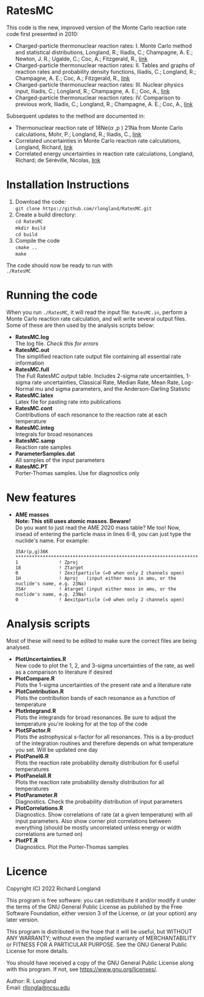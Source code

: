 # RatesMC

This code is the new, improved version of the Monte Carlo reaction
rate code first presented in 2010:

  * Charged-particle thermonuclear reaction rates: I. Monte Carlo
    method and statistical distributions, Longland, R.; Iliadis,
    C.; Champagne, A. E.; Newton, J. R.; Ugalde, C.; Coc, A.;
    Fitzgerald, R.,
    [link](https://ui.adsabs.harvard.edu/abs/2010NuPhA.841....1L/abstract)
  * Charged-particle thermonuclear reaction rates: II. Tables and
    graphs of reaction rates and probability density functions,
    Iliadis, C.; Longland, R.; Champagne, A. E.; Coc, A.;
    Fitzgerald, R.,
    [link](https://ui.adsabs.harvard.edu/abs/2010NuPhA.841...31I/abstract)
  * Charged-particle thermonuclear reaction rates: III. Nuclear
    physics input, Iliadis, C.; Longland, R.; Champagne, A. E.;
    Coc, A.,
    [link](https://ui.adsabs.harvard.edu/abs/2010NuPhA.841..251I/abstract)
  * Charged-particle thermonuclear reaction rates: IV. Comparison to
    previous work, Iliadis, C.; Longland, R.; Champagne, A. E.;
    Coc, A.,
    [link](https://ui.adsabs.harvard.edu/abs/2010NuPhA.841..323I/abstract)
    
Subsequent updates to the method are documented in:

  * Thermonuclear reaction rate of 18Ne(α ,p ) 21Na from Monte Carlo
    calculations, Mohr, P.; Longland, R.; Iliadis, C.,
    [link](https://ui.adsabs.harvard.edu/abs/2014PhRvC..90f5806M/abstract)
  * Correlated uncertainties in Monte Carlo reaction rate
    calculations, Longland, Richard,
    [link](https://ui.adsabs.harvard.edu/abs/2017A%26A...604A..34L/abstract)
  * Correlated energy uncertainties in reaction rate calculations,
    Longland, Richard; de Séréville, Nicolas, 
    [link](https://ui.adsabs.harvard.edu/abs/2020A%26A...642A..41L/abstract)

# Installation Instructions

1. Download the code:  
    `git clone https://github.com/rlongland/RatesMC.git`
2. Create a build directory:  
   `cd RatesMC`  
   `mkdir build`  
   `cd build`
3. Compile the code  
   `cmake ..`  
   `make`
   
The code should now be ready to run with  
`./RatesMC`

# Running the code

When you run `./RatesMC`, it will read the input file: `RatesMC.in`,
perform a Monte Carlo reaction rate calculation, and will write
several output files. Some of these are then used by the analysis
scripts below:

* **RatesMC.log**  
  The log file. *Check this for errors*
* **RatesMC.out**  
  The simplified reaction rate output file containing all essential
  rate information
* **RatesMC.full**  
  The Full RatesMC output table. Includes 2-sigma rate uncertainties,
  1-sigma rate uncertainties, Classical Rate,  Median Rate, Mean Rate,
  Log-Normal mu and sigma parameters, and the Anderson-Darling Statistic
* **RatesMC.latex**  
  Latex file for pasting rate into publications
* **RatesMC.cont**  
  Contributions of each resonance to the reaction rate at each temperature
* **RatesMC.integ**  
  Integrals for broad resonances
* **RatesMC.samp**  
  Reaction rate samples
* **ParameterSamples.dat**  
  All samples of the input parameters
* **RatesMC.PT**  
  Porter-Thomas samples. Use for diagnostics only

# New features
* **AME masses**  
  **Note: This still uses atomic masses. Beware!**  
  Do you want to just read the AME 2020 mass table? Me too! Now,
  insead of entering the particle mass in lines 6-8, you can just type
  the nuclide's name. For example:

  ```
  35Ar(p,g)36K
  ****************************************************************************************************************
  1               ! Zproj
  18              ! Ztarget
  0               ! Zexitparticle (=0 when only 2 channels open)
  1H              ! Aproj   (input either mass in amu, or the nuclide's name, e.g. 23Na)
  35Ar            ! Atarget (input either mass in amu, or the nuclide's name, e.g. 23Na)
  0               ! Aexitparticle (=0 when only 2 channels open)
  ```
  
# Analysis scripts
Most of these will need to be edited to make sure the correct files
are being analysed.

* **PlotUncertainties.R**  
  New code to plot the 1, 2, and 3-sigma uncertainties of the rate, as
  well as a comparison to literature if desired
* **PlotCompare.R**  
  Plots the 1-sigma uncertainties of the present rate and a literature
  rate
* **PlotContribution.R**  
  Plots the contribution bands of each resonance as a function of
  temperature
* **PlotIntegrand.R**  
  Plots the integrands for broad resonances. Be sure to adjust the
  temperature you're looking for at the top of the code
* **PlotSFactor.R**  
  Plots the astrophysical s-factor for all resonances. This is a
  by-product of the integration routines and therefore depends on what
  temperature you set. Will be updated one day
* **PlotPanel6.R**  
  Plots the reaction rate probability density distribution for 6
  useful temperatures
* **PlotPanelall.R**  
  Plots the reaction rate probability density distribution for all
  temperatures
* **PlotParameter.R**  
  Diagnostics. Check the probability distribution of input parameters
* **PlotCorrelations.R**  
  Diagnostics. Show correlations of rate (at a given temperature) with
  all input parameters. Also show corner plot correlations between
  everything (should be mostly uncorrelated unless energy or width
  correlations are turned on)
* **PlotPT.R**  
  Diagnostics. Plot the Porter-Thomas samples
  
# Licence

Copyright (C) 2022  Richard Longland

This program is free software: you can redistribute it and/or modify
it under the terms of the GNU General Public License as published by
the Free Software Foundation, either version 3 of the License, or
(at your option) any later version.

This program is distributed in the hope that it will be useful,
but WITHOUT ANY WARRANTY; without even the implied warranty of
MERCHANTABILITY or FITNESS FOR A PARTICULAR PURPOSE.  See the
GNU General Public License for more details.

You should have received a copy of the GNU General Public License
along with this program.  If not, see <https://www.gnu.org/licenses/>.

Author: R. Longland  
Email: rllongla@ncsu.edu
